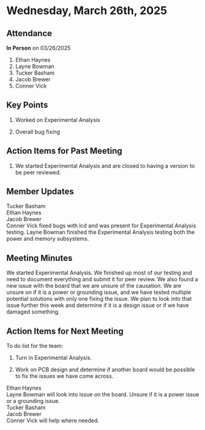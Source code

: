 # Wednesday, March 26th, 2025

## Attendance
**In Person** on 03/26/2025
1. Ethan Haynes
2. Layne Bowman
3. Tucker Basham
4. Jacob Brewer
5. Conner Vick


## Key Points
1. Worked on Experimental Analysis

2. Overall bug fixing

## Action Items for Past Meeting
1. We started Experimental Analysis and are closed to having a version to be peer reviewed.  

## Member Updates

Tucker Basham  
Ethan Haynes  
Jacob Brewer  
Conner Vick fixed bugs with lcd and was present for Experimental Analysis testing.
Layne Bowman finished the Experimental Analysis testing both the power and memory subsystems.   

## Meeting Minutes
We started Experimental Analysis. We finished up most of our testing and need to document everything and submit it for peer review. We also found a new issue with the board that we are unsure of the causation. We are unsure on if it is a power or grounding issue, and we have tested multiple potential solutions with only one fixing the issue. We plan to look into that issue further this week and determine if it is a design issue or if we have damaged something.  


## Action Items for Next Meeting
To do list for the team:  
1. Turn in Experimental Analysis.

2. Work on PCB design and determine if another board would be possible to fix the issues we have come across.  

Ethan Haynes  
Layne Bowman will look into issue on the board. Unsure if it is a power issue or a grounding issue.  
Tucker Basham   
Jacob Brewer  
Conner Vick will help where needed.
